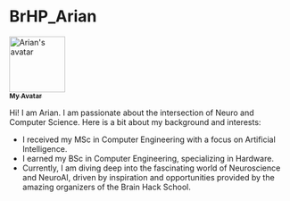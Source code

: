 # BrHP_Arian

<a href="https://github.com/aarian">
   <img src="https://github.com/Aarian.png" width="100px;" alt="Arian's avatar"/>
   <br />
   <sub><b>My Avatar</b></sub>
</a>

<p>Hi! I am Arian. I am passionate about the intersection of Neuro and Computer Science. Here is a bit about my background and interests:</p>

<ul>
   <li>
       I received my MSc in Computer Engineering with a focus on Artificial Intelligence.
   </li>
   <li>
       I earned my BSc in Computer Engineering, specializing in Hardware.
   </li>
   <li>
       Currently, I am diving deep into the fascinating world of Neuroscience and NeuroAI, driven by inspiration and opportunities provided by the amazing organizers of the Brain Hack School.
   </li>
</ul>
